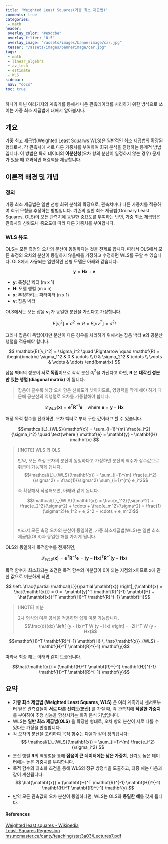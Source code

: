 ```yaml
---
title: "Weighted Least Squares(가중 최소 제곱법)"
comments: true
categories:
 - math
header:
 overlay_color: "#e9dcbe"
 overlay_filter: "0.5"
 overlay_image: "/assets/images/bannerimage/car.jpg"
 teaser: "/assets/images/bannerimage/car.jpg"
tags:
 - math
 - linear_algebra
 - av_tech
 - estimate
 - WLS
sidebar:
 nav: "docs"
toc: true
---
```


하나가 아닌 여러가지의 계측기를 통해서 나온 관측데이터를 처리하기 위한 방식으로 쓰이는 가중 최소 제곱법에 대해서 알아봅시다.

## 개요

가중 최고 제곱법(Weighted Least Squarws WLS)은 일반적인 최소 제곱법의 확장된 형태로서, 각 관측치에 서로 다른 가중치를 부여하여 회귀 분석을 진행하는 통계적 방법입니다. 이 방법은 특히 데이터의 **이분산성**(오차 항의 분산이 일정하지 않는 경우) 문제가 있을 때 효과적인 해결책을 제공합니다.

## 이론적 배경 및 개념

### 정의

가중 최소 제곱법은 일반 선형 회귀 분석의 확장으로, 관측치마다 다른 가중치를 적용하여 회귀 모형을 추정하는 방법입니다. 기존의 일반 최소 제곱법(Ordinary Least Squares, OLS)이 모든 관측치에 동일한 중요도를 부여하는 반면, 가중 최소 제곱법은 관측치의 신뢰도나 중요도에 따라 다른 가중치를 부여합니다.

### WLS 유도

OLS는 모든 측정의 오차의 분산이 동일하다는 것을 전제로 합니다. 따라서 OLS에서 모든 측정의 오차의 분산이 동일하지 않을때를 가정하고 수정하면 WLS를 구할 수 있습니다.
OLS에서 사용되는 일반적인 선형 모델은 아래와 같습니다.

$$\mathbf{y} = \mathbf{H} \mathbf{x} + \mathbf{v}$$

- $\mathbf{y}$: 측정값 벡터 (m x 1)
- $\mathbf{H}$: 모델 행렬 (m x n)
- $\mathbf{x}$: 추정하려는 파라미터 (n x 1)
- $\mathbf{v}$: 잡음 벡터

OLS에서는 모든 잡음 $\mathbf{v_i}$ 가 동일한 분산을 가진다고 가정합니다. 

$$
E[v_i^2] = \sigma^2 \Rightarrow R = E[v v^T] = \sigma^2 I
$$

그러나 잡음이 독립이지만 분산이 다른 경우를 처리하기 위해서는 잡음 백터 $\mathbf{v}$의 공분산 행렬을 적용해야 합니다.

$$
\mathbb{E}[v_i^2] = \sigma_i^2 \quad \Rightarrow \quad 
\mathbf{R} = 
\begin{bmatrix}
\sigma_1^2 & 0 & \cdots \\
0 & \sigma_2^2 & \cdots \\
\vdots & \vdots & \ddots
\end{bmatrix}
$$

잡음 백터의 성분이 **서로 독립**이므로 각각 분산 $\sigma_i^2$​ 을 가진다고 하면, $\mathbf{R}$ 은 **대각선 성분만 있는 행렬 (diagonal matrix)** 이 됩니다.

> 잡음이 클수록 해당 오차 항은 신뢰도가 낮아지므로, 영향력을 작게 해야 하기 때문에 공분산의 역행렬로 오차를 가중합해야 합니다.

$$\mathcal{L}_{WLS}(\mathbf{x}) = \mathbf{e}^T \mathbf{R}^{-1} \mathbf{e}
\quad \text{where } \mathbf{e} = \mathbf{y} - \mathbf{H} \mathbf{x}$$

해당 목적 함수를 전개하면, 오차 벡터로 부터 구한 값이라고 할 수 있습니다.

$$\mathcal{L}_{WLS}(\mathbf{x}) = \sum_{i=1}^{m} \frac{e_i^2}{\sigma_i^2}
\quad \text{where } \mathbf{e} = \mathbf{y} - \mathbf{H} \mathbf{x}
$$

>[!NOTE] WLS 와 OLS
> 
> 만약, 모든 측정 오차의 분산이 동일하다고 가정하면 분산의 역수가 상수값으로 취급이 가능하게 됩니다. 
> $$\mathcal{L}_{WLS}(\mathbf{x}) = \sum_{i=1}^{m} \frac{e_i^2}{\sigma^2} = \frac{1}{\sigma^2} \sum_{i=1}^{m} e_i^2$$  
> 
> 즉 확장해서 작성해보면, 아래와 같게 됩니다.
> 
> $$\mathcal{L}_{WLS}(\mathbf{x}) = \frac{e_1^2}{\sigma^2} + \frac{e_2^2}{\sigma^2} + \cdots + \frac{e_m^2}{\sigma^2} = \frac{1}{\sigma^2}(e_1^2 + e_2^2 + \cdots + e_m^2)$$  
> ​  
> 따라서 모든 측정 오차의 분산이 동일하면, 가중 최소제곱법(WLS)는 일반 최소제곱법(OLS)과 동일한 해를 가지게 됩니다.

OLS와 동일하게 목적함수를 전개하면, 

$$\mathcal{L}_{WLS}(\mathbf{x}) = \mathbf{e}^T \mathbf{R}^{-1} \mathbf{e}
= (\mathbf{y} - \mathbf{H}\mathbf{x})^T \mathbf{R}^{-1} (\mathbf{y} - \mathbf{H}\mathbf{x})
$$

목적 함수가 최소화되는 조건은 목적 함수의 미분값이 0이 되는 지점의 x이므로 x에 관한 값으로 미분하게 되면,

$$
\left. \frac{\partial \mathcal{L}}{\partial \mathbf{x}} \right|_{\mathbf{x} = \hat{\mathbf{x}}} = 0 
= -\mathbf{y}^T \mathbf{R}^{-1} \mathbf{H} + \hat{\mathbf{x}}^T \mathbf{H}^T \mathbf{R}^{-1} \mathbf{H}$$

>[!NOTE] 미분
> 
> 2차 형식의 미분 공식을 적용하면 쉽게 미분 가능합니다.  
> $$\frac{d}{dx} \left[ (y - Hx)^T W (y - Hx) \right] = -2H^T W (y - Hx)$$  

$$\mathbf{H}^T \mathbf{R}^{-1} \mathbf{H} \, \hat{\mathbf{x}}_{WLS} = \mathbf{H}^T \mathbf{R}^{-1} \mathbf{y}$$

따라서 최종 해는 아래와 같이 도출됩니다.

$$\hat{\mathbf{x}} = (\mathbf{H}^T \mathbf{R}^{-1} \mathbf{H})^{-1} \mathbf{H}^T \mathbf{R}^{-1} \mathbf{y}$$

## 요약
- **가중 최소 제곱법 (Weighted Least Squares, WLS)** 은 여러 계측기나 센서로부터 얻은 관측값들이 **서로 다른 신뢰도(분산)** 를 가질 때, 각 관측치에 **적절한 가중치**를 부여하여 추정 성능을 향상시키는 회귀 분석 기법입니다.  
- WLS는 **일반 최소 제곱법(OLS)** 을 확장한 형태로, 오차 항의 분산이 서로 다를 수 있다는 가정을 반영합니다.  
- 각 오차의 분산을 고려하여 목적 함수는 다음과 같이 정의됩니다:  
  $$
  \mathcal{L}_{WLS}(\mathbf{x}) = \sum_{i=1}^{m} \frac{e_i^2}{\sigma_i^2}
  $$
- 분산 행렬 $\mathbf{R}$의 역행렬을 통해 **잡음이 큰 데이터에는 낮은 가중치**, 신뢰도 높은 데이터에는 높은 가중치를 부여합니다.  
- 목적 함수의 최소화 조건을 통해 WLS의 정규 방정식을 도출하고, 최종 해는 다음과 같이 계산됩니다:  
  $$
  \hat{\mathbf{x}} = (\mathbf{H}^T \mathbf{R}^{-1} \mathbf{H})^{-1} \mathbf{H}^T \mathbf{R}^{-1} \mathbf{y}
  $$
- 만약 모든 관측값의 오차 분산이 동일하다면, WLS는 OLS와 **동일한 해**를 갖게 됩니다.  

#### References

[Weighted least squares - Wikipedia](https://en.wikipedia.org/wiki/Weighted_least_squares)  
[Least-Squares Regression](https://phet.colorado.edu/sims/html/least-squares-regression/latest/least-squares-regression_en.html)  
[ms.mcmaster.ca/canty/teaching/stat3a03/Lectures7.pdf](https://ms.mcmaster.ca/canty/teaching/stat3a03/Lectures7.pdf)   
